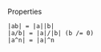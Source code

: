 Properties

    |ab| = |a||b|
    |a/b| = |a|/|b| (b /= 0)
    |a^n| = |a|^n

<script>
Q>>> $$ |a||b| = ? $$ <<<
A>>> $$ |a||b| = |ab| $$ <<<
Q>>> $$ |a|/|b| = ? $$ <<<
A>>> $$ |a|/|b| = |a/b| $$ <<<
Q>>> $$ |a|^n $$ = |a^n| $$ <<<
</script>

